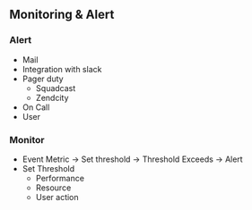 ## Monitoring & Alert
### Alert
- Mail 
- Integration with slack
- Pager duty 
    - Squadcast
    - Zendcity 
- On Call
- User 

### Monitor 
- Event Metric -> Set threshold -> Threshold Exceeds -> Alert
- Set Threshold
    - Performance
    - Resource
    - User action 
